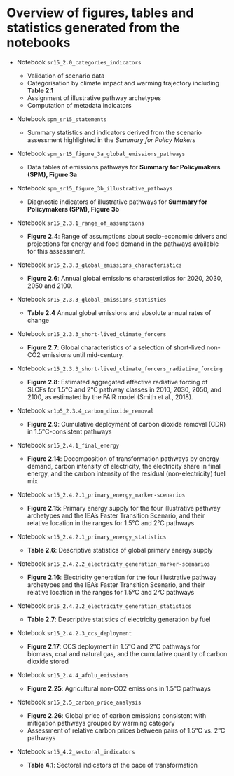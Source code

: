# Overview of figures, tables and statistics generated from the notebooks

 - Notebook `sr15_2.0_categories_indicators`
   - Validation of scenario data
   - Categorisation by climate impact and warming trajectory
     including **Table 2.1**
   - Assignment of illustrative pathway archetypes
   - Computation of metadata indicators

 - Notebook `spm_sr15_statements`
   - Summary statistics and indicators
     derived from the scenario assessment
     highlighted in the *Summary for Policy Makers*

 - Notebook `spm_sr15_figure_3a_global_emissions_pathways`
   - Data tables of emissions pathways
     for **Summary for Policymakers (SPM), Figure 3a**

 - Notebook `spm_sr15_figure_3b_illustrative_pathways`
   - Diagnostic indicators of illustrative pathways
     for **Summary for Policymakers (SPM), Figure 3b**

 - Notebook `sr15_2.3.1_range_of_assumptions`
   - **Figure 2.4**: Range of assumptions about socio-economic drivers and
     projections for energy and food demand in the pathways available
     for this assessment.

 - Notebook `sr15_2.3.3_global_emissions_characteristics`
   - **Figure 2.6**: Annual global emissions characteristics
     for 2020, 2030, 2050 and 2100.

 - Notebook `sr15_2.3.3_global_emissions_statistics`
   - **Table 2.4** Annual global emissions and absolute annual rates of change

 - Notebook `sr15_2.3.3_short-lived_climate_forcers`
   - **Figure 2.7**: Global characteristics of a selection of short-lived
     non-CO2 emissions until mid-century.

 - Notebook `sr15_2.3.3_short-lived_climate_forcers_radiative_forcing`
   - **Figure 2.8**: Estimated aggregated effective radiative forcing of SLCFs
     for 1.5°C and 2°C pathway classes in 2010, 2030, 2050, and 2100,
     as estimated by the FAIR model (Smith et al., 2018).

 - Notebook `sr1p5_2.3.4_carbon_dioxide_removal`
   - **Figure 2.9**: Cumulative deployment of carbon dioxide removal (CDR)
     in 1.5°C-consistent pathways

 - Notebook `sr15_2.4.1_final_energy`
   - **Figure 2.14**: Decomposition of transformation pathways by energy demand,
     carbon intensity of electricity, the electricity share in final energy,
     and the carbon intensity of the residual (non-electricity) fuel mix

 - Notebook `sr15_2.4.2.1_primary_energy_marker-scenarios`
   - **Figure 2.15**: Primary energy supply for the four illustrative pathway
     archetypes and the IEA’s Faster Transition Scenario, and their relative
     location in the ranges for 1.5°C and 2°C pathways

 - Notebook `sr15_2.4.2.1_primary_energy_statistics`
   - **Table 2.6**: Descriptive statistics of global primary energy supply

 - Notebook `sr15_2.4.2.2_electricity_generation_marker-scenarios`
   - **Figure 2.16**: Electricity generation for the four illustrative pathway
     archetypes and the IEA’s Faster Transition Scenario, and their relative
     location in the ranges for 1.5°C and 2°C pathways

 - Notebook `sr15_2.4.2.2_electricity_generation_statistics`
   - **Table 2.7**: Descriptive statistics of electricity generation by fuel

 - Notebook `sr15_2.4.2.3_ccs_deployment`
   - **Figure 2.17**: CCS deployment in 1.5°C and 2°C pathways for biomass, coal
     and natural gas, and the cumulative quantity of carbon dioxide stored

 - Notebook `sr15_2.4.4_afolu_emissions`
   - **Figure 2.25**: Agricultural non-CO2 emissions in 1.5°C pathways

 - Notebook `sr15_2.5_carbon_price_analysis`
   - **Figure 2.26**: Global price of carbon emissions
     consistent with mitigation pathways grouped by warming category
   - Assessment of relative carbon prices between pairs
     of 1.5°C vs. 2°C pathways

 - Notebook `sr15_4.2_sectoral_indicators`
   - **Table 4.1**: Sectoral indicators of the pace of transformation
